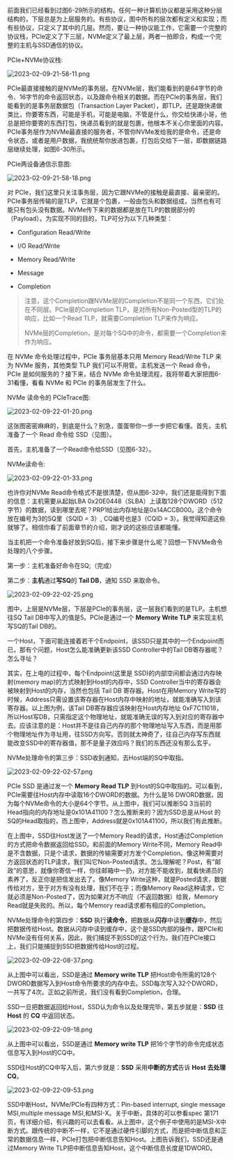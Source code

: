 
前面我们已经看到过图6-29所示的结构，任何一种计算机协议都是采用这种分层结构的，下层总是为上层服务的。有些协议，图中所有的层次都有定义和实现；而有些协议，只定义了其中的几层。然而，要让一种协议能工作，它需要一个完整的协议栈，PCIe定义了下三层，NVMe定义了最上层，两者一拍即合，构成一个完整的主机与SSD通信的协议。

PCIe+NVMe协议栈:

![2023-02-09-21-58-11.png](./images/2023-02-09-21-58-11.png)

PCIe最直接接触的是NVMe的事务层。在NVMe层，我们能看到的是64字节的命令、16字节的命令返回状态，以及跟命令相关的数据。而在PCIe的事务层，我们能看到的是事务层数据包（Transaction Layer Packet），即TLP。还是跟快递做类比，你要寄东西，可能是手机，可能是电脑，不管是什么，你交给快递小哥，他总是把你要寄的东西打包，快递员看到的就是包裹，他根本不关心你里面的内容。PCIe事务层作为NVMe最直接的服务者，不管你NVMe发给我的是命令，还是命令状态，或者是用户数据，我统统帮你放进包裹，打包后交给下一层，即数据链路层继续处理，如图6-30所示。

PCIe两设备通信示意图:

![2023-02-09-21-58-18.png](./images/2023-02-09-21-58-18.png)

对 PCIe，我们这里只关注事务层，因为它跟NVMe的接触是最直接、最亲密的。PCIe事务层传输的是TLP，它就是个包裹，一般由包头和数据组成，当然也有可能只有包头没有数据。NVMe传下来的数据都是放在TLP的数据部分的（Payload）。为实现不同的目的，TLP可分为以下几种类型：

* Configuration Read/Write

* I/O Read/Write

* Memory Read/Write

* Message

* Completion

>注意，这个Completion跟NVMe层的Completion不是同一个东西，它们处在不同层。PCIe层的Completion TLP，是对所有Non-Posted型的TLP的响应，比如一个Read TLP，就需要Completion TLP来作为响应。
> 
> NVMe层的Completion，是对每个SQ中的命令，都需要一个Completion来作为响应。

在 NVMe 命令处理过程中，PCIe 事务层基本只用 Memory Read/Write TLP 来为 NVMe 服务，其他类型 TLP 我们可以不用管。主机发送一个 Read 命令，PCIe 是如何服务的？接下来，结合 NVMe 命令处理流程，我将带着大家把图6-31看懂，看看 NVMe 和 PCIe 的事务层发生了什么。

NVMe 读命令的 PCIeTrace图:

![2023-02-09-22-01-20.png](./images/2023-02-09-22-01-20.png)

这张图密密麻麻的，到底是什么？别急，蛋蛋带你一步一步把它看懂。首先，主机准备了一个 Read 命令给 SSD（见图）。

首先，主机准备了一个Read命令给SSD（见图6-32）。

NVMe读命令:

![2023-02-09-22-01-33.png](./images/2023-02-09-22-01-33.png)

也许你对NVMe Read命令格式不是很清楚，但从图6-32中，我们还是能得到下面的信息：主机需要从起始LBA 0x20E0448（SLBA）上读取128个DWORD（512字节）的数据，读到哪里去呢？PRP1给出内存地址是0x14ACCB000。这个命令放在编号为3的SQ里（SQID = 3）, CQ编号也是3（CQID = 3）。我觉得知道这些就够了。相信你看了前面章节的介绍，刚才说的这些应该都能懂。

当主机把一个命令准备好放到SQ后，接下来步骤是什么呢？回想一下NVMe命令处理的八个步骤。

第一步：主机准备好命令在SQ;（完成）

第二步：**主机**通过**写SQ**的 **Tail DB**，通知 SSD 来取命令。

![2023-02-09-22-02-25.png](./images/2023-02-09-22-02-25.png)

图中，上层是NVMe层，下层是PCIe的事务层，这一层我们看到的是TLP。主机想往SQ Tail DB中写入的值是5。PCIe是通过一个 **Memory Write TLP** 来实现主机写SQ的Tail DB的。

一个Host，下面可能连接着若干个Endpoint，该SSD只是其中的一个Endpoint而已，那有个问题，Host怎么能准确更新该SSD Controller中的Tail DB寄存器呢？怎么寻址？

其实，在上电的过程中，每个Endpoint(这里是 SSD)的内部空间都会通过内存映射(memory map)的方式映射到Host的内存中，SSD Controller当中的寄存器会被映射到Host的内存，当然也包括 Tail DB 寄存器。Host在用Memory Write写的时候，Address只需设置该寄存器在Host内存中映射的地址，就能准确写入到该寄存器。以上图为例，该Tail DB寄存器应该映射在Host内存地址 0xF7C11018，所以Host写DB，只需指定这个物理地址，就能准确无误的写入到对应的寄存器中去。应该注意的是：Host并不是往自己内存的那个物理地址写入东西，而是用那个物理地址作为寻址用，往SSD方向写。否则就太神奇了，往自己内存写东西就能改变SSD中的寄存器值，那不是量子效应吗？我们的东西还没有那么玄乎。

NVMe处理命令的第三步：SSD收到通知，去Host端的SQ中取指。

![2023-02-09-22-02-57.png](./images/2023-02-09-22-02-57.png)

PCIe SSD 是通过发一个 **Memory Read TLP** 到Host的SQ中取指的。可以看到，PCIe需要往Host内存中读取16个DWORD的数据。为什么是16 DWORD数据，因为每个NVMe命令的大小是64个字节。从上图中，我们可以推断SQ 3当前的Head指向的内存地址是0x101A41100？怎么推断来的？因为SSD总是从Host 的SQ的Head取指的，而上图中，Address就是0x101A41100，所以我们有此推断。

在上图中，SSD往Host发送了一个Memory Read的请求，Host通过Completion的方式把命令数据返回给SSD。和前面的Memory Write不同，Memory Read中是不含数据，只是个请求，数据的传输需要对方发个Completion。像这种需要对方返回状态的TLP请求，我们叫它Non-Posted请求。怎么理解呢？Post，有”邮政”的意思，就像你寄信一样，你往邮箱中一扔，对方能不能收到，就看快递员的素养了，反正你是把信发出去了。像Memory Write这种，就是Posted请求，数据传给对方，至于对方有没有处理，我们不在乎；而像Memory Read这种请求，它就必须是Non-Posted了，因为如果对方不响应（不返回数据）给我，Memory Read就是失败的。所以，每个Memory read请求都有相应的Completion。

NVMe处理命令的第四步：**SSD** 执行**读命令**，把数据从**闪存**中读到**缓存**中，然后把数据传给Host。数据从闪存中读到缓存中，这个是SSD内部的操作，跟PCIe和NVMe没有任何关系，因此，我们捕捉不到SSD的这个行为。我们在PCIe接口上，我们只能捕捉到SSD把数据传给Host的过程。

![2023-02-09-22-08-37.png](./images/2023-02-09-22-08-37.png)

从上图中可以看出，SSD是通过 **Memory write TLP** 把Host命令所需的128个DWORD数据写入到Host命令所要求的内存中去。SSD每次写入32个DWORD，一共写了4次。正如之前所说，我们没有看到Completion，合理。

SSD一旦把数据返回给Host，SSD认为命令以及处理完毕，第五步就是：**SSD** 往 **Host** 的 **CQ** 中返回状态。

![2023-02-09-22-09-18.png](./images/2023-02-09-22-09-18.png)

从上图中可以看出，SSD是通过 **Memory write TLP** 把16个字节的命令完成状态信息写入到Host的CQ中。

SSD往Host的CQ中写入后，第六步就是：**SSD** 采用**中断的方式**告诉 **Host 去处理CQ**。

![2023-02-09-22-09-53.png](./images/2023-02-09-22-09-53.png)

SSD中断Host，NVMe/PCIe有四种方式：Pin-based interrupt, single message MSI,multiple message MSI,和MSI-X。关于中断，具体的可以参看spec 第171页，有详细介绍，有兴趣的可以去看看。从上图中，这个例子中使用的是MSI-X中断方式。跟传统的中断不一样，它不是通过硬件引脚的方式，而是把中断信息和正常的数据信息一样，PCIe打包把中断信息告知Host。上图告诉我们，SSD还是通过Memory Write TLP把中断信息告知Host，这个中断信息长度是1DWORD。


